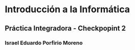 # Introducción a la Informática

## Práctica Integradora - Checkpopint 2

### Israel Eduardo Porfirio Moreno


<!-- Contenido de los integrantes del equipo -->